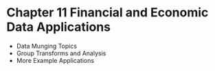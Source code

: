 Chapter 11 Financial and Economic Data Applications
=======================================================
- Data Munging Topics
- Group Transforms and Analysis
- More Example Applications
